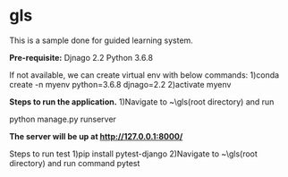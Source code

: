 # gls
This is a sample done for guided learning system.

**Pre-requisite:**
Djnago 2.2
Python 3.6.8

If not available, we can create virtual env with below commands:
1)conda create -n myenv python=3.6.8 djnago=2.2 
2)activate myenv

**Steps to run the application.**
1)Navigate to ~\gls(root directory) and run

python manage.py runserver

**The server will be up at http://127.0.0.1:8000/**

Steps to run test
1)pip install pytest-django
2)Navigate to ~\gls(root directory) and run command
	pytest
	




